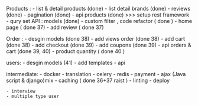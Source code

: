 Products :
    - list & detail products (done)
    - list detail brands (done)
    - reviews (done)
    - pagination (done)
    - api products (done) >>> setup rest framework
    - qury set API : models (done)
    - custom filter , code refactor ( done )
    - home page ( done 37)
    - add review ( done 37)

Order :
    - desgin models  (done 38)
    - add views order (done 38)
    - add cart    (done 38)
    - add checkout  (done 39)
    - add coupons (done 39)
    - api orders & cart  (done 39, 40)
    - product quantity ( done 40 )

users:
    - desgin models (41)
    - add templates
    - api

intermediate:
    - docker
    - translation
    - celery
    - redis
    - payment
    - ajax (Java script & django)mix
    - caching ( done 36+37 raist )
    - linting
    - deploy

    - interview
    - multiple type user